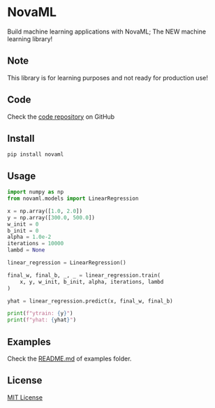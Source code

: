 # NovaML
Build machine learning applications with NovaML; The NEW machine learning library!

## Note
This library is for learning purposes and not ready for production use!

## Code
Check the [code repository](https://github.com/maelghrib/novaml) on GitHub

## Install
```shell
pip install novaml
```

## Usage
```python
import numpy as np
from novaml.models import LinearRegression

x = np.array([1.0, 2.0])
y = np.array([300.0, 500.0])
w_init = 0
b_init = 0
alpha = 1.0e-2
iterations = 10000
lambd = None

linear_regression = LinearRegression()

final_w, final_b, _, _ = linear_regression.train(
    x, y, w_init, b_init, alpha, iterations, lambd
)

yhat = linear_regression.predict(x, final_w, final_b)

print(f"ytrain: {y}")
print(f"yhat: {yhat}")
```

## Examples
Check the [README.md](https://github.com/maelghrib/novaml/blob/main/examples%2FREADME.md) of examples folder.

## License
[MIT License](https://github.com/maelghrib/novaml/blob/main/LICENSE)

